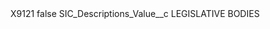<?xml version="1.0" encoding="UTF-8"?>
<CustomMetadata xmlns="http://soap.sforce.com/2006/04/metadata" xmlns:xsi="http://www.w3.org/2001/XMLSchema-instance" xmlns:xsd="http://www.w3.org/2001/XMLSchema">
    <label>X9121</label>
    <protected>false</protected>
    <values>
        <field>SIC_Descriptions_Value__c</field>
        <value xsi:type="xsd:string">LEGISLATIVE BODIES</value>
    </values>
</CustomMetadata>
